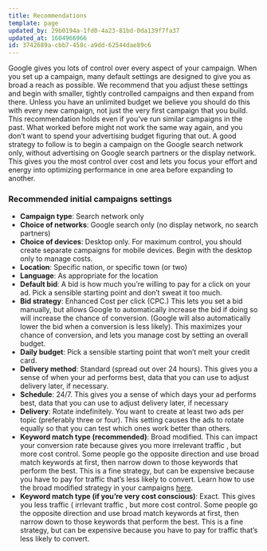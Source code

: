 ```yaml
---
title: Recommendations
template: page
updated_by: 29b0194a-1fd0-4a23-81bd-0da139f7fa37
updated_at: 1604966966
id: 3742689a-cbb7-458c-a9dd-62544dae89c6
---
```

Google gives you lots of control over every aspect of your campaign. When you set up a campaign, many default settings are designed to give you as broad a reach as possible. We recommend that you adjust these settings and begin with smaller, tightly controlled campaigns and then expand from there. Unless you have an unlimited budget we believe you should do this with every new campaign, not just the very first campaign that you build. This recommendation holds even if you’ve run similar campaigns in the past. What worked before might not work the same way again, and you don’t want to spend your advertising budget figuring that out. A good strategy to follow is to begin a campaign on the Google search network only, without advertising on Google search partners or the display network. This gives you the most control over cost and lets you focus your effort and energy into optimizing performance in one area before expanding to another.

### Recommended initial campaigns settings

*   **Campaign type**: Search network only
*   **Choice of networks**: Google search only (no display network, no search partners)
*   **Choice of devices**: Desktop only. For maximum control, you should create separate campaigns for mobile devices. Begin with the desktop only to manage costs.
*   **Location**: Specific nation, or specific town (or two)
*   **Language**: As appropriate for the location
*   **Default bid**: A bid is how much you’re willing to pay for a click on your ad. Pick a sensible starting point and don’t sweat it too much.
*   **Bid strategy**: Enhanced Cost per click (CPC.) This lets you set a bid manually, but allows Google to automatically increase the bid if doing so will increase the chance of conversion. (Google will also automatically lower the bid when a conversion is less likely). This maximizes your chance of conversion, and lets you manage cost by setting an overall budget.
*   **Daily budget**: Pick a sensible starting point that won’t melt your credit card.
*   **Delivery method**: Standard (spread out over 24 hours). This gives you a sense of when your ad performs best, data that you can use to adjust delivery later, if necessary.
*   **Schedule**: 24/7\. This gives you a sense of which days your ad performs best, data that you can use to adjust delivery later, if necessary
*   **Delivery**: Rotate indefinitely. You want to create at least two ads per topic (preferably three or four). This setting causes the ads to rotate equally so that you can test which ones work better than others.
*   **Keyword match type (recommended)**: Broad modified. This can impact your conversion rate because gives you more irrelevant traffic , but more cost control. Some people go the opposite direction and use broad match keywords at first, then narrow down to those keywords that perform the best. This is a fine strategy, but can be expensive because you have to pay for traffic that’s less likely to convert. Learn how to use the broad modified strategy in your campaigns [here](https://blog.adfury.io/blog/alpha-beta-campaigns/).
*   **Keyword match type (if you’re very cost conscious)**: Exact. This gives you less traffic ( irrlevant traffic , but more cost control. Some people go the opposite direction and use broad match keywords at first, then narrow down to those keywords that perform the best. This is a fine strategy, but can be expensive because you have to pay for traffic that’s less likely to convert.